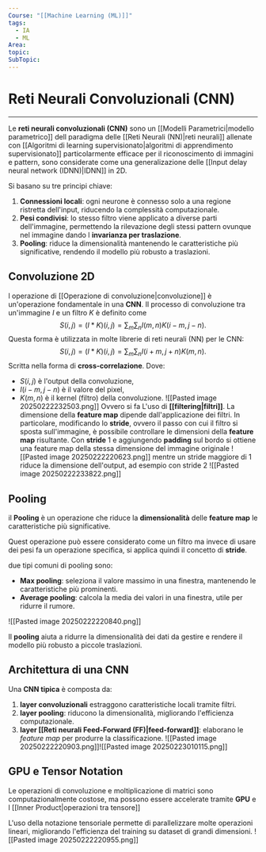 ```yaml
---
Course: "[[Machine Learning (ML)]]"
tags:
  - IA
  - ML
Area: 
topic: 
SubTopic:
---
```

# Reti Neurali Convoluzionali (CNN)
---
Le **reti neurali convoluzionali (CNN)** sono un [[Modelli Parametrici|modello parametrico]] dell paradigma delle [[Reti Neurali (NN)|reti neurali]] allenate con [[Algoritmi di learning supervisionato|algoritmi di apprendimento supervisionato]] particolarmente efficace per il riconoscimento di immagini e pattern, sono considerate come una generalizazione delle [[Input delay neural network (IDNN)|IDNN]] in 2D.

Si basano su tre principi chiave:
1. **Connessioni locali**: ogni neurone è connesso solo a una regione ristretta dell'input, riducendo la complessità computazionale.
2. **Pesi condivisi**: lo stesso filtro viene applicato a diverse parti dell'immagine, permettendo la rilevazione degli stessi pattern ovunque nel immagine dando l __invarianza per traslazione__.
3. **Pooling**: riduce la dimensionalità mantenendo le caratteristiche più significative, rendendo il modello più robusto a traslazioni.
	

## Convoluzione 2D
l operazione di [[Operazione di convoluzione|convoluzione]] è un'operazione fondamentale in una __CNN__. Il processo di convoluzione tra un'immagine $I$ e un filtro $K$ è definito come $$
S(i,j) = (I * K)(i,j) = \sum_m \sum_n I(m,n) K(i - m, j - n).
$$Questa forma è utilizzata in molte librerie di reti neurali (NN) per le CNN:$$
S(i,j) = (I * K)(i,j) = \sum_m \sum_n I(i + m, j + n) K(m, n).
$$Scritta nella forma di **cross-correlazione**.
Dove:
- $S(i,j)$ è l'output della convoluzione,
- $I(i-m, j-n)$ è il valore del pixel,
- $K(m,n)$ è il kernel (filtro) della convoluzione.
![[Pasted image 20250222232503.png]]
 Ovvero si fa L'uso di __[[filtering|filtri]]__. La dimensione della **feature map** dipende dall'applicazione dei filtri. In particolare, modificando lo **stride**, ovvero il passo con cui il filtro si sposta sull'immagine, è possibile controllare le dimensioni della **feature map** risultante. Con __stride__ $1$ e aggiungendo __padding__ sul bordo si ottiene una feature map della stessa dimensione del immagine originale   ![[Pasted image 20250222220623.png]]  mentre  un stride maggiore di $1$ riduce la dimensione dell'output, ad esempio con stride $2$ ![[Pasted image 20250222233822.png]]

## Pooling
il __Pooling__ è un operazione che riduce la __dimensionalità__ delle __feature map__ le caratteristiche più significative.

Quest operazione può essere considerato come un filtro ma invece di usare dei pesi fa un operazione specifica, si applica quindi il concetto di __stride__.

due tipi  comuni di pooling sono:
- __Max pooling__: seleziona il valore massimo in una finestra, mantenendo le caratteristiche più prominenti.
- __Average pooling__: calcola la media dei valori in una finestra, utile per ridurre il rumore.

![[Pasted image 20250222220840.png]]

Il __pooling__ aiuta a ridurre la dimensionalità dei dati da gestire e rendere il modello più robusto a piccole traslazioni.

## Architettura di una CNN
Una __CNN tipica__ è composta da:
1. __layer convoluzionali__ estraggono caratteristiche locali tramite filtri.
2. __layer pooling__: riducono la dimensionalità, migliorando l'efficienza computazionale.
3. __layer [[Reti neurali Feed-Forward (FF)|feed-forward]]__: elaborano le _feature map_ per produrre la classificazione.
![[Pasted image 20250222220903.png]]![[Pasted image 20250223010115.png]]
    
## GPU e Tensor Notation
Le operazioni di convoluzione e moltiplicazione di matrici sono computazionalmente costose, ma possono essere accelerate tramite **GPU** e l [[Inner Product|operazioni tra tensore]]

L'uso della notazione tensoriale permette di parallelizzare molte operazioni lineari, migliorando l'efficienza del training su dataset di grandi dimensioni.
![[Pasted image 20250222220955.png]]















